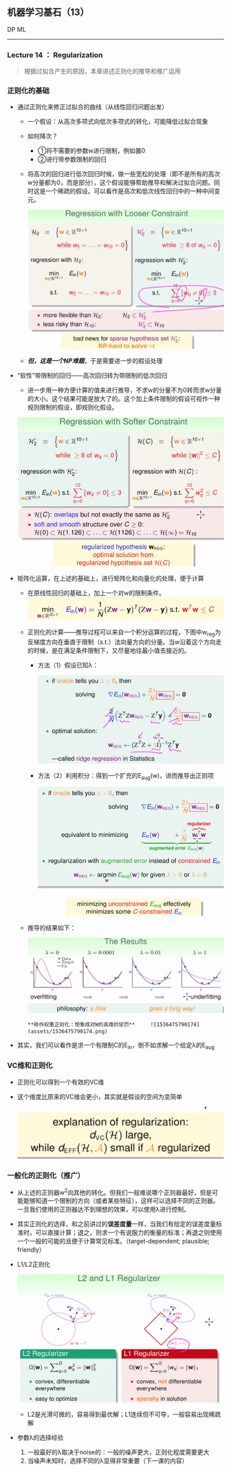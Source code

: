 

## 机器学习基石（13）

DP ML

------

### Lecture 14 ： Regularization

> 根据过拟合产生的原因，本章讲述正则化的推导和推广运用

### 正则化的基础

- 通过正则化来修正过拟合的曲线（从线性回归问题出发）

  - 一个假设：从高次多项式向低次多项式的转化，可能降低过拟合现象

  - 如何降次？
    - ①将不需要的参数w进行限制，例如置0
    - ②进行带参数限制的回归

  - 将高次的回归进行低次回归时候，做一些宽松的处理（即不是所有的高次w分量都为0，而是部分），这个假设能够帮助推导和解决过拟合问题。同时这是一个稀疏的假设。可以看作是高次和低次线性回归中的一种中间变元。

    ![1536636908835](assets/1536636908835.png)

  - ***但，这是一个NP难题***，于是需要进一步的假设处理

- “软性”带限制的回归——高次回归转为带限制的低次回归

  - 进一步用一种方便计算的值来进行推导，不求w的分量不为0转而求w分量的大小。这个结果可能是放大了的。这个加上条件限制的假设可视作一种规则限制的假设，即规则化假设。

  ![1536465260914](assets/1536465260914.png)

- 矩阵化运算，在上述的基础上，进行矩阵化和向量化的处理，便于计算

  - 在原线性回归的基础上，加上一个对w的限制条件。![1536465449767](assets/1536465449767.png)

  - 正则化的计算——推导过程可以来自一个积分运算的过程，下图中w<sub>reg</sub>为反梯度方向在垂直于限制（s.t.）法向量方向的分量。当w沿着这个方向走的时候，是在满足条件限制下，又尽量地往最小值去接近的。

    - 方法（1）假设已知λ：

      ![1536648963193](assets/1536648963193.png)

    - 方法（2）利用积分：得到一个扩充的E<sub>aug</sub>(w)，进而推导出正则项

      ![](assets/1536475643388.png)

  - 推导的结果如下：

    ![1536475729028](assets/1536475729028.png)

		**称作权重正则化：想象成对W的高维的惩罚**		![1536475790174](assets/1536475790174.png)			

- 其实，我们可以看作是求一个有限制C的E<sub>in</sub>，倒不如求解一个给定λ的E<sub>aug</sub>



### VC维和正则化

- 正则化可以得到一个有效的VC维

- 这个维度比原来的VC维会更小，其实就是假设的空间为变简单

  ![1536653624013](assets/1536653624013.png)



### 一般化的正则化（推广）

- 从上述的正则器w<sup>2</sup>向其他的转化。但我们一般难说哪个正则器最好，但是可能能够知道一个限制的方向（或者某些特征），这样可以选择不同的正则器。一旦我们使用的正则器达不到理想的效果，可以使用λ进行控制。

- 其实正则化的选择，和之前讲过的**误差度量**一样，当我们有给定的误差度量标准时，可以直接计算；退之，则求一个有说服力的衡量的标准；再退之则使用一个一般的可能的且便于计算常见标准。（target-dependent;  plausible; friendly）

- L1/L2正则化

  ![1536477738123](assets/1536477738123.png)

  - L2是光滑可微的，容易得到最优解；L1连续但不可导，一般容易出现稀疏解

- 参数λ的选择经验

  1. 一般最好的λ取决于noise的：一般的噪声更大，正则化程度需要更大
  2. 当噪声未知时，选择不同的λ显得非常重要（下一课的内容）





